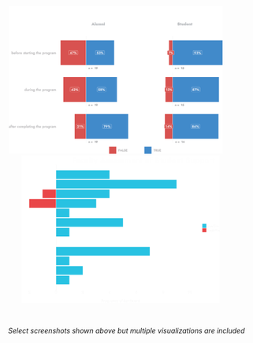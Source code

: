 <p align="center">
<img src="img/effect on career goals wl.png" height="300" alt="effect on career aspirations" />&nbsp;&nbsp;&nbsp;&nbsp;&nbsp;
<img src="img/faculty assess student support wl.png" height="300" alt="faculty assessment of student support" />
</p>
<br>
<p align="right">
<i>Select screenshots shown above but multiple visualizations are included</i>
</p>
